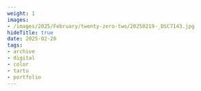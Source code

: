 ```yaml
---
weight: 1
images:
- /images/2025/February/twenty-zero-two/20250219-_DSC7143.jpg
hideTitle: true
date: 2025-02-20
tags:
- archive
- digital
- color
- tartu
- portfolio
---
```


